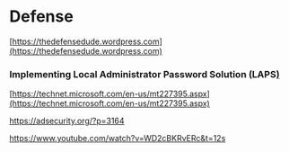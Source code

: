 # Defense

[https://thedefensedude.wordpress.com](https://thedefensedude.wordpress.com)



### Implementing Local Administrator Password Solution \(LAPS[\) ](https://technet.microsoft.com/en-us/mt227395.aspx)

[https://technet.microsoft.com/en-us/mt227395.aspx](https://technet.microsoft.com/en-us/mt227395.aspx)

https://adsecurity.org/?p=3164

https://www.youtube.com/watch?v=WD2cBKRvERc&t=12s

